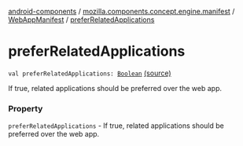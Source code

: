 [android-components](../../index.md) / [mozilla.components.concept.engine.manifest](../index.md) / [WebAppManifest](index.md) / [preferRelatedApplications](./prefer-related-applications.md)

# preferRelatedApplications

`val preferRelatedApplications: `[`Boolean`](https://kotlinlang.org/api/latest/jvm/stdlib/kotlin/-boolean/index.html) [(source)](https://github.com/mozilla-mobile/android-components/blob/master/components/concept/engine/src/main/java/mozilla/components/concept/engine/manifest/WebAppManifest.kt#L63)

If true, related applications should be preferred over the web app.

### Property

`preferRelatedApplications` - If true, related applications should be preferred over the web app.